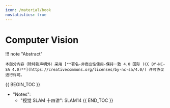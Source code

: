 ```yaml
---
icon: /material/book
nostatistics: true
---
```


# Computer Vision

!!! note "Abstract"

    本部分内容（除特别声明外）采用 [**署名-非商业性使用-保持一致 4.0 国际 (CC BY-NC-SA 4.0)**](https://creativecommons.org/licenses/by-nc-sa/4.0/) 许可协议进行许可。

{{ BEGIN_TOC }}
- "Notes":
    - "视觉 SLAM 十四讲": SLAM14
{{ END_TOC }}